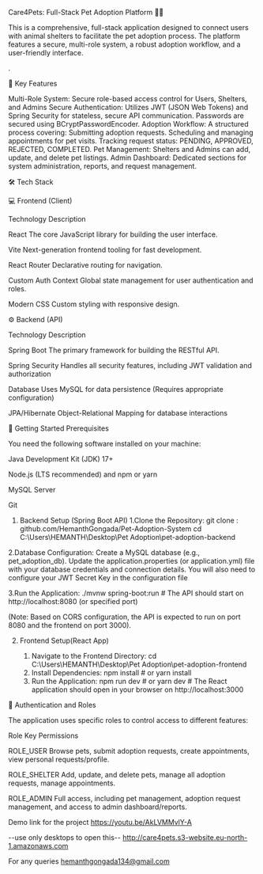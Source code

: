 Care4Pets: Full-Stack Pet Adoption Platform 🐕‍🦺


This is a comprehensive, full-stack application designed to connect users with animal shelters to facilitate the pet adoption process. 
The platform features a secure, multi-role system, a robust adoption workflow, and a user-friendly interface.

.

🌟 Key Features

Multi-Role System: Secure role-based access control for Users, Shelters, and Admins
Secure Authentication: Utilizes JWT (JSON Web Tokens) and Spring Security for stateless, secure API communication. Passwords are secured using BCryptPasswordEncoder.
Adoption Workflow: A structured process covering:
Submitting adoption requests.
Scheduling and managing appointments for pet visits.
Tracking request status: PENDING, APPROVED, REJECTED, COMPLETED.
Pet Management: Shelters and Admins can add, update, and delete pet listings.
Admin Dashboard: Dedicated sections for system administration, reports, and request management.


🛠️ Tech Stack

💻 Frontend (Client)

Technology	                               Description

React	                     The core JavaScript library for building the user interface.

Vite                       Next-generation frontend tooling for fast development.

React Router	             Declarative routing for navigation.

Custom Auth Context	       Global state management for user authentication and roles.

Modern CSS	              Custom styling with responsive design.
  

⚙️ Backend (API)

 Technology                             	Description

 Spring Boot	                  The primary framework for building the RESTful API.

 Spring Security	              Handles all security features, including JWT validation and authorization

 Database	                      Uses MySQL for data persistence (Requires appropriate configuration)

 JPA/Hibernate                	Object-Relational Mapping for database interactions

 🚀 Getting Started
 Prerequisites
 
You need the following software installed on your machine:

Java Development Kit (JDK) 17+

Node.js (LTS recommended) and npm or yarn

MySQL Server

Git

1. Backend Setup (Spring Boot API)
  1.Clone the Repository: git clone : github.com/HemanthGongada/Pet-Adoption-System
                        cd C:\Users\HEMANTH\Desktop\Pet Adoption\pet-adoption-backend
   
  2.Database Configuration:  Create a MySQL database (e.g., pet_adoption_db).
                             Update the application.properties (or application.yml) file with your database credentials and connection details.
                             You will also need to configure your JWT Secret Key in the configuration file

  3.Run the Application:     ./mvnw spring-boot:run
                             # The API should start on http://localhost:8080 (or specified port)

  (Note: Based on CORS configuration, the API is expected to run on port 8080 and the frontend on port 3000).

 2. Frontend Setup(React App)

    1. Navigate to the Frontend Directory: cd C:\Users\HEMANTH\Desktop\Pet Adoption\pet-adoption-frontend
    2. Install Dependencies: npm install # or yarn install
    3. Run the Application: npm run dev # or yarn dev
                            # The React application should open in your browser on http://localhost:3000

 🔑 Authentication and Roles

 The application uses specific roles to control access to different features:

 Role                               Key Permissions

 ROLE_USER	                        Browse pets, submit adoption requests, create appointments, view personal requests/profile.

 ROLE_SHELTER	                      Add, update, and delete pets, manage all adoption requests, manage appointments.
 
 ROLE_ADMIN	                        Full access, including pet management, adoption request management, and access to admin dashboard/reports.


 Demo link for the project
 https://youtu.be/AkLVMMvlY-A


 --use only desktops to open this--
 http://care4pets.s3-website.eu-north-1.amazonaws.com

 For any queries
 hemanthgongada134@gmail.com


 






	

       
       









                           











 
 

